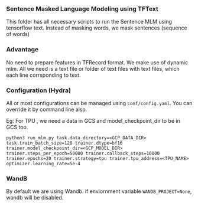 
### Sentence Masked Language Modeling using TFText

This folder has all necessary scripts to run the Sentence MLM using tensorflow text.
Instead of masking words, we mask sentences (sequence of words)

### Advantage

No need to prepare features in TFRecord format. We make use of dynamic mlm. All we need is a text file or folder of text files with text files, which each line corrsponding to text.

### Configuration (Hydra)

All or most configurations can be managed using ```conf/config.yaml```. You can override it by command line also.

Eg: For TPU , we need a data in GCS and model_checkpoint_dir to be in GCS too.

```python3 run_mlm.py task.data_directory=<GCP_DATA_DIR> task.train_batch_size=128 trainer.dtype=bf16 trainer.model_checkpoint_dir=<GCP_MODEL_DIR> trainer.steps_per_epoch=50000 trainer.callback_steps=10000 trainer.epochs=20 trainer.strategy=tpu trainer.tpu_address=<TPU_NAME> optimizer.learning_rate=5e-4```

### WandB

By default we are using Wandb. if enviornment variable ```WANDB_PROJECT=None```, wandb will be disabled.
